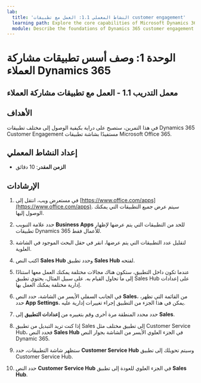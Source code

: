 ```yaml
---
lab:
  title: 'النشاط المعملي 1.1: العمل مع تطبيقات customer engagement'
  learning path: Explore the core capabilities of Microsoft Dynamics 365 customer engagement apps
  module: Describe the foundations of Dynamics 365 customer engagement apps
---
```


الوحدة 1: وصف أسس تطبيقات مشاركة العملاء Dynamics 365
========================

## معمل التدريب 1.1 - العمل مع تطبيقات مشاركة العملاء 

## الأهداف

في هذا التمرين، ستصبح على دراية بكيفية الوصول إلى مختلف تطبيقات Dynamics 365 Customer Engagement مستفيدًا بشاشة تطبيقات Microsoft Office 365.   


## إعداد النشاط المعملي

  - **الزمن المقدر**: 10 دقائق

## الإرشادات

1. في مستعرض ويب، انتقل إلى [https://www.office.com/apps](https://www.office.com/apps). سيتم عرض جميع التطبيقات التي يمكنك الوصول إليها.  

2. حدد علامة التبويب **Business Apps** للحد من التطبيقات التي يتم عرضها لإظهار تطبيقات Dynamics 365 للأعمال فقط. 

3. لتقليل عدد التطبيقات التي يتم عرضها، انقر في حقل البحث الموجود في الشاشة العلوية. 

4. اكتب النص **Sales Hub** وحدد تطبيق **Sales Hub** لفتحه.  

5. عندما تكون داخل التطبيق، ستكون هناك مجالات مختلفة يمكنك العمل معها استنادًا إلى ما تحاول القيام به. على سبيل المثال، يحتوي تطبيق Sales Hub على إعدادات إدارية مختلفة يمكنك العمل بها.  

6. في الجانب السفلي الأيسر من الشاشة، حدد النص **Sales**، من القائمة التي تظهر، حدد **App Settings.** يمكن في هذا الجزء من التطبيق إجراء تغييرات إدارية عليه.  

7. حدد محدد المنطقة مرة أخرى وقم بتغييره من **إعدادات التطبيق** إلى **Sales**. 

8. إذا كنت تريد التبديل من تطبيق Sales إلى تطبيق مختلف مثل Customer Service Hub، فحدد النص **Sales Hub** في الجزء العلوي الأيسر من الشاشة بجوار النص Dynamic 365.  

9. ستظهر شاشة التطبيقات، حدد **Customer Service Hub** وسيتم تحويلك إلى تطبيق Customer Service Hub.  

10. حدد النص **Customer Service Hub** في الجزء العلوي للعودة إلى تطبيق **Sales Hub**.  
